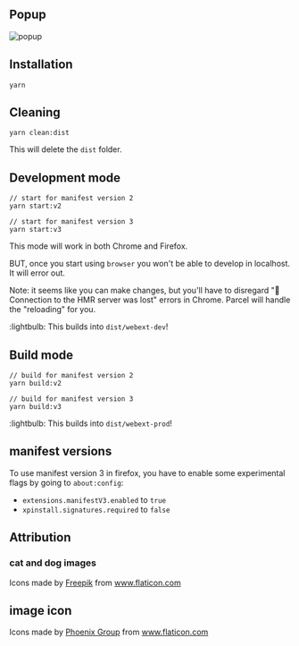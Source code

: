 ## Popup

![popup](src/assets/popup.png)

## Installation

```
yarn
```

## Cleaning

```
yarn clean:dist
```

This will delete the `dist` folder.

## Development mode

```
// start for manifest version 2
yarn start:v2

// start for manifest version 3
yarn start:v3
```

This mode will work in both Chrome and Firefox.

BUT, once you start using `browser` you won't be able to develop in localhost. It will error out.

Note: it seems like you can make changes, but you'll have to disregard "🚨 Connection to the HMR server was lost" errors in Chrome. Parcel will handle the "reloading" for you.

:lightbulb: This builds into `dist/webext-dev`!

## Build mode

```
// build for manifest version 2
yarn build:v2

// build for manifest version 3
yarn build:v3
```

:lightbulb: This builds into `dist/webext-prod`!

## manifest versions

To use manifest version 3 in firefox, you have to enable some experimental flags by going to `about:config`:

- `extensions.manifestV3.enabled` to `true`
- `xpinstall.signatures.required` to `false`

## Attribution

### cat and dog images

<div>Icons made by <a href="https://www.freepik.com" title="Freepik">Freepik</a> from <a href="https://www.flaticon.com/" title="Flaticon">www.flaticon.com</a></div>

## image icon

<div>Icons made by <a href="https://www.flaticon.com/authors/phoenix-group" title="Phoenix Group">Phoenix Group</a> from <a href="https://www.flaticon.com/" title="Flaticon">www.flaticon.com</a></div>
